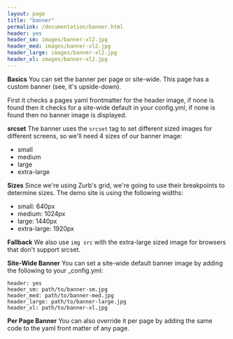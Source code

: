 ```yaml
---
layout: page
title: "banner"
permalink: /documentation/banner.html
header: yes
header_sm: images/banner-xl2.jpg
header_med: images/banner-xl2.jpg
header_large: images/banner-xl2.jpg
header_xl: images/banner-xl2.jpg
--- 
```


**Basics**
You can set the banner per page or site-wide. This page has a custom banner (see, it's upside-down).

First it checks a pages yaml frontmatter for the header image, if none is found then it checks for a site-wide default in your config.yml, if none is found then no banner image is displayed.

**srcset**
The banner uses the `srcset` tag to set different sized images for different screens, so we'll need 4 sizes of our banner image: 

* small
* medium
* large
* extra-large

**Sizes**
Since we're using Zurb's grid, we're going to use their breakpoints to determine sizes. The demo site is using the following widths:

* small: 640px
* medium: 1024px
* large: 1440px
* extra-large: 1920px

**Fallback**
We also use `img src` with the extra-large sized image for browsers that don't support srcset.

**Site-Wide Banner**
You can set a site-wide default banner image by adding the following to your _config.yml:

```
header: yes
header_sm: path/to/banner-sm.jpg
header_med: path/to/banner-med.jpg
header_large: path/to/banner-large.jpg
header_xl: path/to/banner-xl.jpg
```

**Per Page Banner**
You can also override it per page by adding the same code to the yaml front matter of any page.


